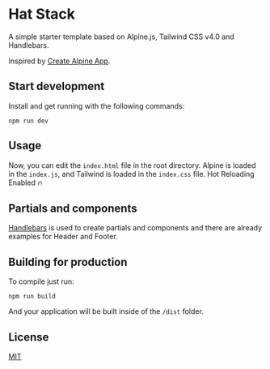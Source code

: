 # Hat Stack

A simple starter template based on Alpine.js, Tailwind CSS v4.0 and Handlebars.

Inspired by [Create Alpine App](https://github.com/thedevdojo/create-alpine-app).

## Start development

Install and get running with the following commands:

```
npm run dev
```

## Usage

Now, you can edit the `index.html` file in the root directory. Alpine is loaded in the `index.js`, and Tailwind is loaded in the `index.css` file. Hot Reloading Enabled 🔥

## Partials and components

[Handlebars](https://handlebarsjs.com/) is used to create partials and components and there are already examples for Header and Footer.


## Building for production

To compile just run:

```
npm run build
```

And your application will be built inside of the `/dist` folder.


## License

[MIT](https://choosealicense.com/licenses/mit/)
